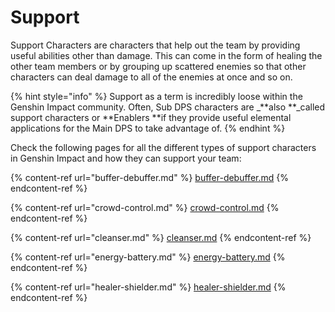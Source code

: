 # Support

Support Characters are characters that help out the team by providing useful abilities other than damage. This can come in the form of healing the other team members or by grouping up scattered enemies so that other characters can deal damage to all of the enemies at once and so on.

{% hint style="info" %}
Support as a term is incredibly loose within the Genshin Impact community. Often, Sub DPS characters are _**also **_called support characters or **Enablers **if they provide useful elemental applications for the Main DPS to take advantage of.
{% endhint %}

Check the following pages for all the different types of support characters in Genshin Impact and how they can support your team:

{% content-ref url="buffer-debuffer.md" %}
[buffer-debuffer.md](buffer-debuffer.md)
{% endcontent-ref %}

{% content-ref url="crowd-control.md" %}
[crowd-control.md](crowd-control.md)
{% endcontent-ref %}

{% content-ref url="cleanser.md" %}
[cleanser.md](cleanser.md)
{% endcontent-ref %}

{% content-ref url="energy-battery.md" %}
[energy-battery.md](energy-battery.md)
{% endcontent-ref %}

{% content-ref url="healer-shielder.md" %}
[healer-shielder.md](healer-shielder.md)
{% endcontent-ref %}

